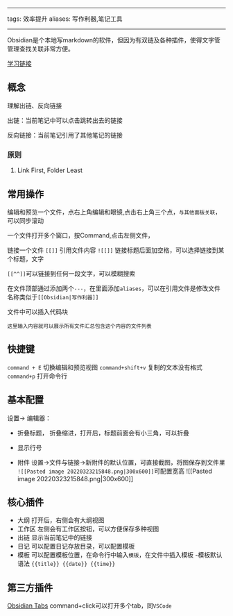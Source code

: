  ---

tags: 效率提升
aliases: 写作利器,笔记工具

---

Obsidian是个本地写markdown的软件，但因为有双链及各种插件，使得文字管管理查找关联非常方便。

[学习链接](https://www.bilibili.com/video/BV1i3411k7TQ)



## 概念
理解出链、反向链接

出链：当前笔记中可以点击跳转出去的链接

反向链接：当前笔记引用了其他笔记的链接

### 原则

1. Link First, Folder Least

## 常用操作

编辑和预览一个文件，点右上角编辑和眼镜,点击右上角三个点，`与其他面板关联`，可以同步滚动

一个文件打开多个窗口，按Command,点击左侧文件，

链接一个文件  `[[]]`
引用文件内容 `![[]]`
链接标题后面加空格，可以选择链接到某个标题，文字

`[[^^]]`可以链接到任何一段文字，可以模糊搜索

在文件顶部通过添加两个`---`，在里面添加`aliases`，可以在引用文件是修改文件名称类似于`[[Obsidian|写作利器]]`

文件中可以插入代码块


```query
这里输入内容就可以展示所有文件汇总包含这个内容的文件列表
```

## 快捷键
`command + E` 切换编辑和预览视图
`command+shift+v` 复制的文本没有格式
`command+p` 打开命令行
## 基本配置

设置-> 编辑器：

- 折叠标题， 折叠缩进，打开后，标题前面会有小三角，可以折叠

- 显示行号

- 附件 设置->文件与链接->新附件的默认位置，可直接截图，将图保存到文件里
`![[Pasted image 20220323215848.png|300x600]]`可配置宽高
![[Pasted image 20220323215848.png|300x600]]
## 核心插件

- 大纲 打开后，右侧会有大纲视图
- 工作区 左侧会有工作区按钮，可以方便保存多种视图
- 出链 显示当前笔记中的链接
- 日记  可以配置日记存放目录，可以配置模板
- 模板 可以配置模板位置，在命令行中输入`模板`，在文件中插入模板
	-模板默认语法 `{{title}} {{date}} {{time}}`


## 第三方插件

 [Obsidian Tabs](https://github.com/gitobsidiantutorial/obsidian-tabs#plugin-for-tabbed-obsidian-usage)  command+click可以打开多个tab，同`VSCode`